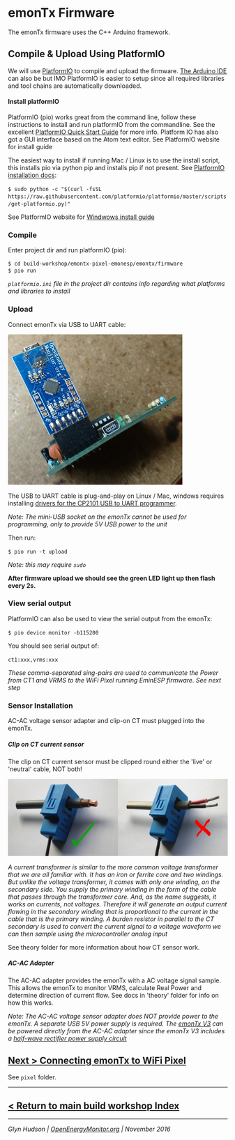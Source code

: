 # emonTx Firmware

The emonTx firmware uses the C++ Arduino framework.

## Compile & Upload Using PlatformIO

We will use [PlatformIO](https://platformio.org) to compile and upload the firmware. [The Arduino IDE](https://www.arduino.cc/en/Main/Software) can also be but IMO PlatformIO is easier to setup since all required libraries and tool chains are automatically downloaded.

#### Install platformIO

PlatformIO (pio) works great from the command line, follow these instructions to install and run platformIO from the commandline. See the excellent [PlatformIO Quick Start Guide](http://docs.platformio.org/en/latest/quickstart.html) for more info. Platform IO has also got a GUI interface based on the Atom text editor. See PlatformIO website for install guide

The easiest way to install if running Mac / Linux is to use the install script, this installs pio via python pip and installs pip if not present. See [PlatformIO installation docs](http://docs.platformio.org/en/latest/installation.html#installer-script):

`$ sudo python -c "$(curl -fsSL https://raw.githubusercontent.com/platformio/platformio/master/scripts/get-platformio.py)"`

See PlatformIO website for [Windwows install guide](http://docs.platformio.org/en/latest/installation.html#local-download-mac-linux-windows)

### Compile

Enter project dir and run platformIO (pio):

```
$ cd build-workshop/emontx-pixel-emonesp/emontx/firmware
$ pio run
```

*`platformio.ini` file in the project dir contains info regarding what platforms and libraries to install*

### Upload

Connect emonTx via USB to UART cable:

![usb-uart](images/build014.jpg)

The USB to UART cable is plug-and-play on Linux / Mac, windows requires installing [drivers for the CP2101 USB to UART programmer](http://www.silabs.com/products/mcu/Pages/USBtoUARTBridgeVCPDrivers.aspx).

*Note: The mini-USB socket on the emonTx cannot be used for programming, only to provide 5V USB power to the unit*

Then run:

`$ pio run -t upload`

*Note: this may require `sudo`*

**After firmware upload we should see the green LED light up then flash every 2s.**

### View serial output

PlatformIO can also be used to view the serial output from the emonTx:

`$ pio device monitor -b115200`

You should see serial output of:

`ct1:xxx,vrms:xxx`

*These comma-separated sing-pairs are used to communicate the Power from CT1 and VRMS to the WiFi Pixel running EminESP firmware. See next step*

### Sensor Installation

AC-AC voltage sensor adapter and clip-on CT must plugged into the emonTx.

##### Clip on CT current sensor

The clip on CT current sensor must be clipped round either the 'live' or 'neutral' cable, NOT both!

![ct-install](images/CT-on-cable.jpg)

*A current transformer is similar to the more common voltage transformer that we are all familiar with. It has an iron or ferrite core and two windings. But unlike the voltage transformer, it comes with only one winding, on the secondary side. You supply the primary winding in the form of the cable that passes through the transformer core. And, as the name suggests, it works on currents, not voltages. Therefore it will generate an output current flowing in the secondary winding that is proportional to the current in the cable that is the primary winding. A burden resistor in parallel to the CT secondary is used to convert the current signal to a voltage waveform we can then sample using the microcontroller analog input*

See theory folder for more information about how CT sensor work.

##### AC-AC Adapter

The AC-AC adapter provides the emonTx with a AC voltage signal sample. This allows the emonTx to monitor VRMS, calculate Real Power and determine direction of current flow. See docs in 'theory' folder for info on how this works.

*Note: The AC-AC voltage sensor adapter does NOT provide power to the emonTx. A separate USB 5V power supply is required. The [emonTx V3](https://https://shop.openenergymonitor.com/emontx-v3-electricity-monitoring-transmitter-unit-433mhz/) can be powered directly from the AC-AC adapter since the emonTx V3 includes a [half-wave rectifier power supply circuit](http://blog.openenergymonitor.org/2012/05/emontx-single-ac-power-supply/)*


##  [Next > Connecting emonTx to WiFi Pixel](../../pixel/)

See `pixel` folder.

*** 

## [< Return to main build workshop Index](https://github.com/openenergymonitor/build-workshop/tree/master/emontx-pixel-emonesp)

***

*Glyn Hudson | [OpenEnergyMonitor.org](https://openenergymonitor.org) | November 2016*
